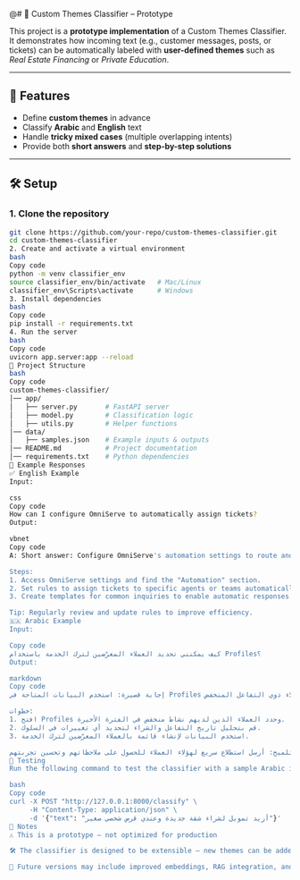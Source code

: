 @# 📘 Custom Themes Classifier – Prototype  

This project is a **prototype implementation** of a Custom Themes Classifier.  
It demonstrates how incoming text (e.g., customer messages, posts, or tickets) can be automatically labeled with **user-defined themes** such as *Real Estate Financing* or *Private Education*.  

---

## 🚀 Features  

- Define **custom themes** in advance  
- Classify **Arabic** and **English** text  
- Handle **tricky mixed cases** (multiple overlapping intents)  
- Provide both **short answers** and **step-by-step solutions**  

---

## 🛠️ Setup  

### 1. Clone the repository  
```bash
git clone https://github.com/your-repo/custom-themes-classifier.git
cd custom-themes-classifier
2. Create and activate a virtual environment
bash
Copy code
python -m venv classifier_env
source classifier_env/bin/activate   # Mac/Linux
classifier_env\Scripts\activate      # Windows
3. Install dependencies
bash
Copy code
pip install -r requirements.txt
4. Run the server
bash
Copy code
uvicorn app.server:app --reload
📂 Project Structure
bash
Copy code
custom-themes-classifier/
│── app/
│   ├── server.py       # FastAPI server
│   ├── model.py        # Classification logic
│   ├── utils.py        # Helper functions
│── data/
│   ├── samples.json    # Example inputs & outputs
│── README.md           # Project documentation
│── requirements.txt    # Python dependencies
📖 Example Responses
✅ English Example
Input:

css
Copy code
How can I configure OmniServe to automatically assign tickets?
Output:

vbnet
Copy code
A: Short answer: Configure OmniServe's automation settings to route and respond to tickets.

Steps:
1. Access OmniServe settings and find the "Automation" section.
2. Set rules to assign tickets to specific agents or teams automatically.
3. Create templates for common inquiries to enable automatic responses.

Tip: Regularly review and update rules to improve efficiency.
🇸🇦 Arabic Example
Input:

Copy code
كيف يمكنني تحديد العملاء المعرّضين لترك الخدمة باستخدام Profiles؟
Output:

markdown
Copy code
إجابة قصيرة: استخدم البيانات المتاحة في Profiles لتحليل أنماط الاستخدام وتحديد العملاء ذوي التفاعل المنخفض.

خطوات:
1. افتح Profiles وحدد العملاء الذين لديهم نشاط منخفض في الفترة الأخيرة.
2. قم بتحليل تاريخ التفاعل والشراء لتحديد أي تغييرات في السلوك.
3. استخدم البيانات لإنشاء قائمة بالعملاء المعرّضين لترك الخدمة.

تلميح: أرسل استطلاع سريع لهؤلاء العملاء للحصول على ملاحظاتهم وتحسين تجربتهم.
🧪 Testing
Run the following command to test the classifier with a sample Arabic input:

bash
Copy code
curl -X POST "http://127.0.0.1:8000/classify" \
     -H "Content-Type: application/json" \
     -d '{"text": "أريد تمويل لشراء شقة جديدة وعندي قرض شخصي صغير"}'
📌 Notes
⚠️ This is a prototype – not optimized for production

🛠️ The classifier is designed to be extensible – new themes can be added easily

🚀 Future versions may include improved embeddings, RAG integration, and evaluation metrics
